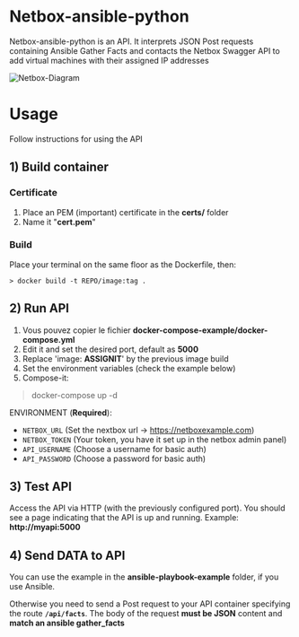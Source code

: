 # Netbox-ansible-python

Netbox-ansible-python is an API.
It interprets JSON Post requests containing Ansible Gather Facts and contacts the Netbox Swagger API to add virtual machines with their assigned IP addresses

![Netbox-Diagram](https://i.ibb.co/Sx81wTH/t-l-chargement.png)

# Usage

Follow instructions for using the API

## 1) Build container

### Certificate

 1. Place an PEM (important) certificate in the **certs/** folder
 2. Name it "**cert.pem**"

### Build
Place your terminal on the same floor as the Dockerfile, then:

    > docker build -t REPO/image:tag .

## 2) Run API

 1. Vous pouvez copier le fichier **docker-compose-example/docker-compose.yml**
 2. Edit it and set the desired port, default as **5000**
 3. Replace 'image: **ASSIGNIT**' by the previous image build
 4. Set the environment variables (check the example below)
 5. Compose-it:
 > docker-compose up -d

ENVIRONMENT (**Required**):

 - `NETBOX_URL` (Set the nextbox url -> https://netboxexample.com)
 - `NETBOX_TOKEN` (Your token, you have it set up in the netbox admin panel)
 - `API_USERNAME` (Choose a username for basic auth)
 - `API_PASSWORD` (Choose a password for basic auth)

## 3) Test API

Access the API via HTTP (with the previously configured port). You should see a page indicating that the API is up and running.
Example: **http://myapi:5000**

## 4) Send DATA to API


You can use the example in the **ansible-playbook-example** folder, if you use Ansible.

Otherwise you need to send a Post request to your API container specifying the route **`/api/facts`**.
The body of the request **must be JSON** content and **match an ansible gather_facts**
